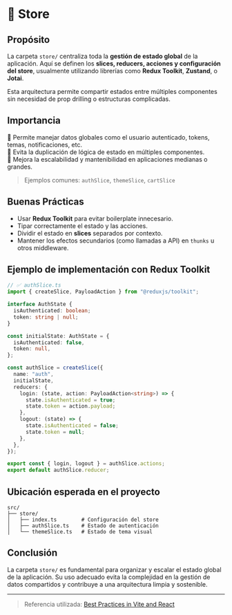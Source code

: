 # 🏬 Store

## Propósito

La carpeta `store/` centraliza toda la **gestión de estado global** de la aplicación. Aquí se definen los **slices, reducers, acciones y configuración del store**, usualmente utilizando librerías como **Redux Toolkit**, **Zustand**, o **Jotai**.

Esta arquitectura permite compartir estados entre múltiples componentes sin necesidad de prop drilling o estructuras complicadas.

## Importancia

🔹 Permite manejar datos globales como el usuario autenticado, tokens, temas, notificaciones, etc.  
🔹 Evita la duplicación de lógica de estado en múltiples componentes.  
🔹 Mejora la escalabilidad y mantenibilidad en aplicaciones medianas o grandes.

> Ejemplos comunes: `authSlice`, `themeSlice`, `cartSlice`

## Buenas Prácticas

- Usar **Redux Toolkit** para evitar boilerplate innecesario.  
- Tipar correctamente el estado y las acciones.  
- Dividir el estado en **slices** separados por contexto.  
- Mantener los efectos secundarios (como llamadas a API) en `thunks` u otros middleware.

## Ejemplo de implementación con Redux Toolkit

```ts
// ✅ authSlice.ts
import { createSlice, PayloadAction } from "@reduxjs/toolkit";

interface AuthState {
  isAuthenticated: boolean;
  token: string | null;
}

const initialState: AuthState = {
  isAuthenticated: false,
  token: null,
};

const authSlice = createSlice({
  name: "auth",
  initialState,
  reducers: {
    login: (state, action: PayloadAction<string>) => {
      state.isAuthenticated = true;
      state.token = action.payload;
    },
    logout: (state) => {
      state.isAuthenticated = false;
      state.token = null;
    },
  },
});

export const { login, logout } = authSlice.actions;
export default authSlice.reducer;
```

## Ubicación esperada en el proyecto

```
src/
├── store/
│   ├── index.ts        # Configuración del store
│   ├── authSlice.ts    # Estado de autenticación
│   └── themeSlice.ts   # Estado de tema visual
```

## Conclusión

La carpeta `store/` es fundamental para organizar y escalar el estado global de la aplicación. Su uso adecuado evita la complejidad en la gestión de datos compartidos y contribuye a una arquitectura limpia y sostenible.

---

> Referencia utilizada: [Best Practices in Vite and React](https://codeparrot.ai/blogs/a-beginners-guide-to-using-vite-react)